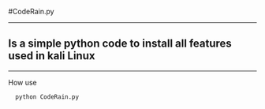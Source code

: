 #CodeRain.py
<hr>
<h2> Is a simple python code to install all features used in kali Linux</h2>
<hr>
  How use
  <br>
 <code>
  python CodeRain.py
</code>
